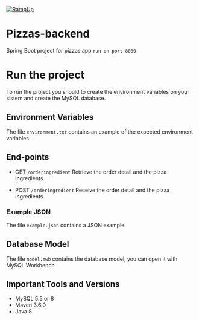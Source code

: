 [![RampUp](https://circleci.com/gh/marteoma/pizzas-back/tree/master.svg?style=shield
)](https://app.circleci.com/pipelines/github/marteoma/pizzas-back)

# Pizzas-backend

Spring Boot project for pizzas app ``` run on port 8080 ```

# Run the project

To run the project you should to create the environment variables on your sistem and create the MySQL database.

## Environment Variables

The file ``` environment.txt ``` contains an example of the expected environment variables.

## End-points

- GET ``` /orderingredient ```
Retrieve the order detail and the pizza ingredients.

- POST ``` /orderingredient ```
Receive the order detail and the pizza ingredients.

### Example JSON

The file ``` example.json ``` contains a JSON example.

## Database Model

The file ```model.mwb``` contains the database model, you can open it with MySQL Workbench

## Important Tools and Versions

- MySQL 5.5 or 8
- Maven 3.6.0
- Java 8
